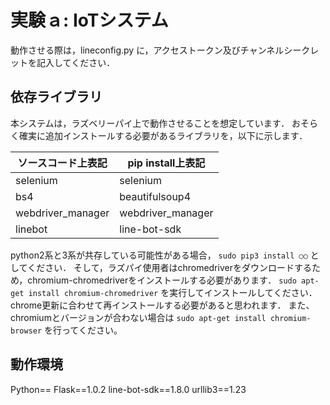 # 実験ａ: IoTシステム

動作させる際は，lineconfig.py に，アクセストークン及びチャンネルシークレットを記入してください．


## 依存ライブラリ

本システムは，ラズベリーパイ上で動作させることを想定しています．
おそらく確実に追加インストールする必要があるライブラリを，以下に示します．

|  ソースコード上表記  |  pip install上表記  |
| ----------------- | ----------------- |
|    selenium       |      selenium     |
|        bs4        |   beautifulsoup4  |
| webdriver_manager | webdriver_manager |
|      linebot      |    line-bot-sdk   |

python2系と3系が共存している可能性がある場合， `sudo pip3 install ○○` としてください．
そして，ラズパイ使用者はchromedriverをダウンロードするため，chromium-chromedriverをインストールする必要があります．
`sudo apt-get install chromium-chromedriver`
を実行してインストールしてください．chrome更新に合わせて再インストールする必要があると思われます．
また、chromiumとバージョンが合わない場合は
`sudo apt-get install chromium-browser`
を行ってください。

## 動作環境

Python==
Flask==1.0.2
line-bot-sdk==1.8.0
urllib3==1.23
